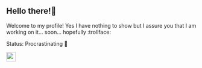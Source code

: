 ## Hello there!👋
Welcome to my profile! Yes I have nothing to show but I assure you that I am working on it... soon... hopefully :trollface: <br>

Status: Procrastinating 🤔<br>

<a href="https://github.com/PhilipLeong" target="_blank"><img height="25" src="https://img.shields.io/badge/GitHub-Old%20School%20Account-blue"></a>&nbsp;&nbsp;

<!--
**philipljh/philipljh** is a ✨ _special_ ✨ repository because its `README.md` (this file) appears on your GitHub profile.

Here are some ideas to get you started:

- 🔭 I’m currently working on ...
- 🌱 I’m currently learning ...
- 👯 I’m looking to collaborate on ...
- 🤔 I’m looking for help with ...
- 💬 Ask me about ...
- 📫 How to reach me: ...
- 😄 Pronouns: ...
- ⚡ Fun fact: ...
-->
